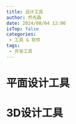 ```yaml
---
title: 设计工具
author: 乔先森
date: 2024/08/04 12:00
isTop: false
categories:
 - 工具 & 软件
tags:
 - 开发工具
---
```


# 平面设计工具


# 3D设计工具